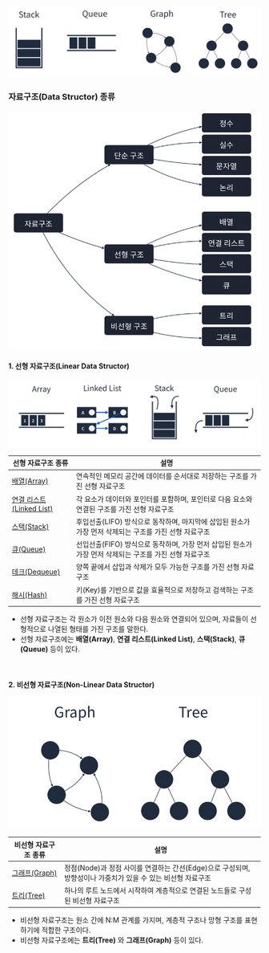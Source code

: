 ![자료구조 배경 이미지](/assets/images/data_struture-thumbnail.png)

### 자료구조(Data Structor) 종류

<img src="/assets/images/data_structor-types.png" alt="자료구조 종류" width="520px" />

<br />

#### 1. 선형 자료구조(Linear Data Structor)

![선형 자료구조](/assets/images/linear_data_structures.png)

| 선형 자료구조 종류                                                              | 설명                                                                                                   |
| ------------------------------------------------------------------------------- | ------------------------------------------------------------------------------------------------------ |
| [배열(Array)](<./선형_자료구조/Linear-배열(Array).md>)                          | 연속적인 메모리 공간에 데이터를 순서대로 저장하는 구조를 가진 선형 자료구조                            |
| [연결 리스트(Linked List)](<./선형_자료구조/Linear-연결리스트(Linked_List).md>) | 각 요소가 데이터와 포인터를 포함하며, 포인터로 다음 요소와 연결된 구조를 가진 선형 자료구조            |
| [스택(Stack)](<./선형_자료구조/Linear-스택(Stack).md>)                          | 후입선출(LIFO) 방식으로 동작하며, 마지막에 삽입된 원소가 가장 먼저 삭제되는 구조를 가진 선형 자료구조  |
| [큐(Queue)](<./선형_자료구조/Linear-큐(Queue).md>)                              | 선입선출(FIFO) 방식으로 동작하며, 가장 먼저 삽입된 원소가 가장 먼저 삭제되는 구조를 가진 선형 자료구조 |
| [데크(Dequeue)](<./선형_자료구조/Linear-데크(Dequeue).md>)                      | 양쪽 끝에서 삽입과 삭제가 모두 가능한 구조를 가진 선형 자료구조                                        |
| [해시(Hash)](<./선형_자료구조/Linear-해시(Hash).md>)                            | 키(Key)를 기반으로 값을 효율적으로 저장하고 검색하는 구조를 가진 선형 자료구조                         |

- 선형 자료구조는 각 원소가 이전 원소와 다음 원소와 연결되어 있으며, 자료들이 선형적으로 나열된 형태를 가진 구조를 말한다.
- 선형 자료구조에는 **배열(Array)**, **연결 리스트(Linked List)**, **스택(Stack)**, **큐(Queue)** 등이 있다.

<br />

#### 2. 비선형 자료구조(Non-Linear Data Structor)

![비선형 자료구조](/assets/images/non-linear_data_structors.png)

| 비선형 자료구조 종류                                             | 설명                                                                                                        |
| ---------------------------------------------------------------- | ----------------------------------------------------------------------------------------------------------- |
| [그래프(Graph)](<./비선형_자료구조/Non_Linear-그래프(Graph).md>) | 정점(Node)과 정점 사이를 연결하는 간선(Edge)으로 구성되며, 방향성이나 가중치가 있을 수 있는 비선형 자료구조 |
| [트리(Tree)](<./비선형_자료구조/Non_Linear-트리(Tree).md>)       | 하나의 루트 노드에서 시작하여 계층적으로 연결된 노드들로 구성된 비선형 자료구조                             |

- 비선형 자료구조는 원소 간에 N:M 관계를 가지며, 계층적 구조나 망형 구조를 표현하기에 적합한 구조이다.
- 비선형 자료구조에는 **트리(Tree)** 와 **그래프(Graph)** 등이 있다.
